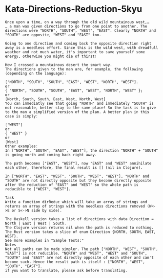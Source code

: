 # Kata-Directions-Reduction-5kyu

    Once upon a time, on a way through the old wild mountainous west,…
    … a man was given directions to go from one point to another. The directions were "NORTH", "SOUTH", "WEST", "EAST". Clearly "NORTH" and "SOUTH" are opposite, "WEST" and "EAST" too.

    Going to one direction and coming back the opposite direction right away is a needless effort. Since this is the wild west, with dreadfull weather and not much water, it's important to save yourself some energy, otherwise you might die of thirst!

    How I crossed a mountainous desert the smart way.
    The directions given to the man are, for example, the following (depending on the language):

    ["NORTH", "SOUTH", "SOUTH", "EAST", "WEST", "NORTH", "WEST"].
    or
    { "NORTH", "SOUTH", "SOUTH", "EAST", "WEST", "NORTH", "WEST" };
    or
    [North, South, South, East, West, North, West]
    You can immediatly see that going "NORTH" and immediately "SOUTH" is not reasonable, better stay to the same place! So the task is to give to the man a simplified version of the plan. A better plan in this case is simply:

    ["WEST"]
    or
    { "WEST" }
    or
    [West]
    Other examples:
    In ["NORTH", "SOUTH", "EAST", "WEST"], the direction "NORTH" + "SOUTH" is going north and coming back right away.

    The path becomes ["EAST", "WEST"], now "EAST" and "WEST" annihilate each other, therefore, the final result is [] (nil in Clojure).

    In ["NORTH", "EAST", "WEST", "SOUTH", "WEST", "WEST"], "NORTH" and "SOUTH" are not directly opposite but they become directly opposite after the reduction of "EAST" and "WEST" so the whole path is reducible to ["WEST", "WEST"].

    Task
    Write a function dirReduc which will take an array of strings and returns an array of strings with the needless directions removed (W<->E or S<->N side by side).

    The Haskell version takes a list of directions with data Direction = North | East | West | South.
    The Clojure version returns nil when the path is reduced to nothing.
    The Rust version takes a slice of enum Direction {NORTH, SOUTH, EAST, WEST}.
    See more examples in "Sample Tests:"
    Notes
    Not all paths can be made simpler. The path ["NORTH", "WEST", "SOUTH", "EAST"] is not reducible. "NORTH" and "WEST", "WEST" and "SOUTH", "SOUTH" and "EAST" are not directly opposite of each other and can't become such. Hence the result path is itself : ["NORTH", "WEST", "SOUTH", "EAST"].
    if you want to translate, please ask before translating.
